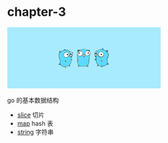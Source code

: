 # chapter-3

![](https://raw.githubusercontent.com/codeflysafe/gitalk/main/img/20220412140514.png)

go 的基本数据结构

- [slice](slice.md) 切片
- [map](map.md) hash 表
- [string](string.md) 字符串
